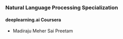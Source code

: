 ### Natural Language Processing Specialization
#### deeplearning.ai Coursera

- Madiraju Meher Sai Preetam
